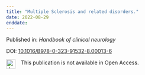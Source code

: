 ```yaml
---
title: "Multiple Sclerosis and related disorders."
date: 2022-08-29
enddate:
---
```


Published in: *Handbook of clinical neurology*

DOI: [10.1016/B978-0-323-91532-8.00013-6](https://doi.org/10.1016/B978-0-323-91532-8.00013-6)

<img src="https://upload.wikimedia.org/wikipedia/commons/thumb/0/0e/Closed_Access_logo_transparent.svg/1200px-Closed_Access_logo_transparent.svg.png" alt="drawing" width="25" align="left"/> &nbsp;&nbsp;&nbsp;This publication is not available in Open Access.


